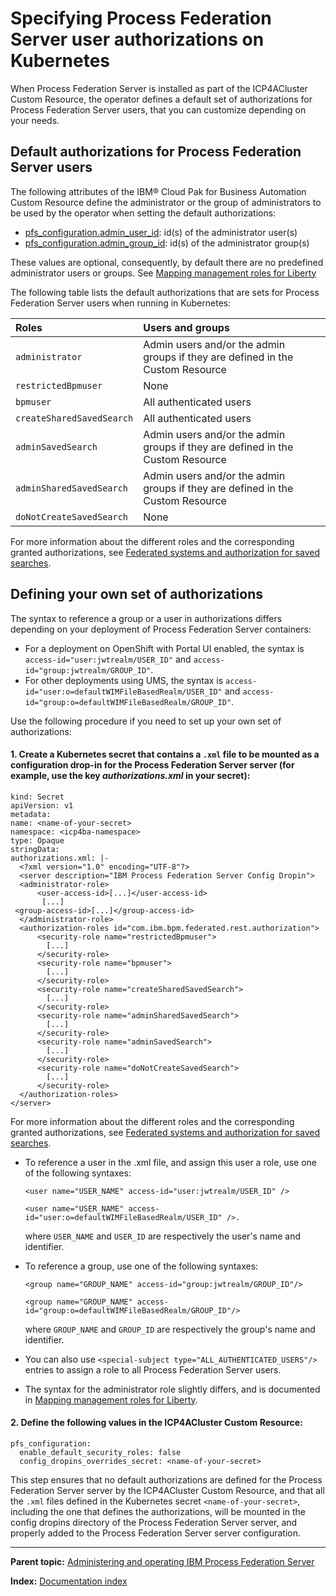 # Specifying Process Federation Server user authorizations on Kubernetes

When Process Federation Server is installed as part of the ICP4ACluster Custom Resource, the operator defines a default set of authorizations for Process Federation Server users, that you can customize depending on your needs.

## Default authorizations for Process Federation Server users

The following attributes of the IBM® Cloud Pak for Business Automation Custom Resource define the administrator or the group of administrators to be used by the operator when setting the default authorizations:
* [pfs_configuration.admin_user_id](https://www.ibm.com/docs/en/cloud-paks/cp-biz-automation/22.0.1?topic=parameters-business-automation-workflow-runtime-workstream-services#ref_baw_params__pfserver): id(s) of the administrator user(s)
* [pfs_configuration.admin_group_id](https://www.ibm.com/docs/en/cloud-paks/cp-biz-automation/22.0.1?topic=parameters-business-automation-workflow-runtime-workstream-services#ref_baw_params__pfserver): id(s) of the administrator group(s)

These values are optional, consequently, by default there are no predefined administrator users or groups.
See [Mapping management roles for Liberty](https://www.ibm.com/docs/en/was-liberty/core?topic=liberty-mapping-management-roles)

The following table lists the default authorizations that are sets for Process Federation Server users when running in Kubernetes:

| Roles      | Users and groups |
| :---       | :---             |
| `administrator` | Admin users and/or the admin groups if they are defined in the Custom Resource |
| `restrictedBpmuser` | None |
| `bpmuser` | All authenticated users |
| `createSharedSavedSearch` | All authenticated users |
| `adminSavedSearch` | Admin users and/or the admin groups if they are defined in the Custom Resource |
| `adminSharedSavedSearch` | Admin users and/or the admin groups if they are defined in the Custom Resource |
| `doNotCreateSavedSearch` | None |

For more information about the different roles and the corresponding granted authorizations, see [Federated systems and authorization for saved searches](https://www.ibm.com/docs/en/baw/23.x?topic=portal-federated-systems-authorization-saved-searches).

## Defining your own set of authorizations

The syntax to reference a group or a user in authorizations differs depending on your deployment of Process Federation Server containers:

* For a deployment on OpenShift with Portal UI enabled, the syntax is `access-id="user:jwtrealm/USER_ID"` and `access-id="group:jwtrealm/GROUP_ID"`.
* For other deployments using UMS, the syntax is `access-id="user:o=defaultWIMFileBasedRealm/USER_ID"` and `access-id="group:o=defaultWIMFileBasedRealm/GROUP_ID"`.

Use the following procedure if you need to set up your own set of authorizations:

#### 1. Create a Kubernetes secret that contains a `.xml` file to be mounted as a configuration drop-in for the Process Federation Server server (for example, use the key _authorizations.xml_ in your secret):

  ```
kind: Secret
apiVersion: v1
metadata:
  name: <name-of-your-secret>
  namespace: <icp4ba-namespace>
type: Opaque
stringData:
  authorizations.xml: |-
    <?xml version="1.0" encoding="UTF-8"?>
    <server description="IBM Process Federation Server Config Dropin">
    <administrator-role>
        <user-access-id>[...]</user-access-id>
         [...]
   <group-access-id>[...]</group-access-id>
    </administrator-role>
    <authorization-roles id="com.ibm.bpm.federated.rest.authorization">
        <security-role name="restrictedBpmuser">
          [...]
        </security-role>
        <security-role name="bpmuser">
          [...]
        </security-role>
        <security-role name="createSharedSavedSearch">
          [...]
        </security-role>
        <security-role name="adminSharedSavedSearch">
          [...]
        </security-role>
        <security-role name="adminSavedSearch">
          [...]
        </security-role>
        <security-role name="doNotCreateSavedSearch">
          [...]
        </security-role>
    </authorization-roles>
  </server>
  ```
  For more information about the different roles and the corresponding granted authorizations, see [Federated systems and authorization for saved searches](https://www.ibm.com/docs/en/baw/23.x?topic=portal-federated-systems-authorization-saved-searches).

* To reference a user in the .xml file, and assign this user a role, use one of the following syntaxes:

  ```
  <user name="USER_NAME" access-id="user:jwtrealm/USER_ID" />
  ```

  ```
  <user name="USER_NAME" access-id="user:o=defaultWIMFileBasedRealm/USER_ID" />. 
  ```

  where `USER_NAME` and `USER_ID` are respectively the user's name and identifier.

* To reference a group, use one of the following syntaxes:

  ```
  <group name="GROUP_NAME" access-id="group:jwtrealm/GROUP_ID"/> 
  ```

  ```
  <group name="GROUP_NAME" access-id="group:o=defaultWIMFileBasedRealm/GROUP_ID"/>
  ```

  where `GROUP_NAME` and `GROUP_ID` are respectively the group's name and identifier.

* You can also use `<special-subject type="ALL_AUTHENTICATED_USERS"/>` entries to assign a role to all Process Federation Server users.

* The syntax for the administrator role slightly differs, and is documented in [Mapping management roles for Liberty](https://www.ibm.com/docs/en/was-liberty/base?topic=liberty-mapping-management-roles).

#### 2. Define the following values in the ICP4ACluster Custom Resource:

  ```
pfs_configuration:
    enable_default_security_roles: false
    config_dropins_overrides_secret: <name-of-your-secret>
  ```

  This step ensures that no default authorizations are defined for the Process Federation Server server by the ICP4ACluster Custom Resource, and that all the `.xml` files defined in the Kubernetes secret `<name-of-your-secret>`, including the one that defines the authorizations, will be mounted in the config dropins directory of the Process Federation Server server, and properly added to the Process Federation Server server configuration.
  
---

**Parent topic:** [Administering and operating IBM Process Federation Server](../README.md)

**Index:** [Documentation index](../README.md#documentation-index)
